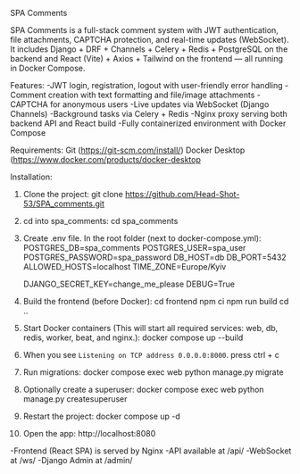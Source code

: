 SPA Comments

SPA Comments is a full-stack comment system with JWT authentication, file attachments, CAPTCHA protection, and real-time updates (WebSocket).
It includes Django + DRF + Channels + Celery + Redis + PostgreSQL on the backend and React (Vite) + Axios + Tailwind on the frontend — all running in Docker Compose.

Features:
-JWT login, registration, logout with user-friendly error handling
-Comment creation with text formatting and file/image attachments
-CAPTCHA for anonymous users
-Live updates via WebSocket (Django Channels)
-Background tasks via Celery + Redis
-Nginx proxy serving both backend API and React build
-Fully containerized environment with Docker Compose

Requirements:
Git (https://git-scm.com/install/)
Docker Desktop (https://www.docker.com/products/docker-desktop

Installation:
1) Clone the project:
     git clone https://github.com/Head-Shot-53/SPA_comments.git
2) cd into spa_comments:
     cd spa_comments
3) Create .env file. In the root folder (next to docker-compose.yml):
    POSTGRES_DB=spa_comments
    POSTGRES_USER=spa_user
    POSTGRES_PASSWORD=spa_password
    DB_HOST=db
    DB_PORT=5432
    ALLOWED_HOSTS=localhost
    TIME_ZONE=Europe/Kyiv
    
    DJANGO_SECRET_KEY=change_me_please
    DEBUG=True
4) Build the frontend (before Docker):
     cd frontend
     npm ci
     npm run build
     cd ..
5) Start Docker containers (This will start all required services: web, db, redis, worker, beat, and nginx.):
     docker compose up --build
   
6) When you see ``Listening on TCP address 0.0.0.0:8000``. press ctrl + c
7) Run migrations:
     docker compose exec web python manage.py migrate
8) Optionally create a superuser:
   docker compose exec web python manage.py createsuperuser
9) Restart the project:
      docker compose up -d
10) Open the app:
     http://localhost:8080

-Frontend (React SPA) is served by Nginx
-API available at /api/
-WebSocket at /ws/
-Django Admin at /admin/
